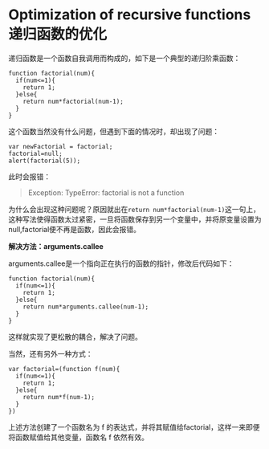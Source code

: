 # Optimization of recursive functions 递归函数的优化

递归函数是一个函数自我调用而构成的，如下是一个典型的递归阶乘函数：
```
function factorial(num){
  if(num<=1){
    return 1;
  }else{
    return num*factorial(num-1);
  }
}
```
这个函数当然没有什么问题，但遇到下面的情况时，却出现了问题：
```
var newFactorial = factorial;
factorial=null;
alert(factorial(5));
```

此时会报错：
>Exception: TypeError: factorial is not a function

为什么会出现这种问题呢？原因就出在`return num*factorial(num-1)`这一句上，这种写法使得函数太过紧密，一旦将函数保存到另一个变量中，并将原变量设置为null,factorial便不再是函数，因此会报错。

**解决方法：arguments.callee**

arguments.callee是一个指向正在执行的函数的指针，修改后代码如下：
```
function factorial(num){
  if(num<=1){
    return 1;
  }else{
    return num*arguments.callee(num-1);
  }
}
```

这样就实现了更松散的耦合，解决了问题。

当然，还有另外一种方式：
```
var factorial=(function f(num){
  if(num<=1){
    return 1;
  }else{
    return num*f(num-1);
  }
})
```

上述方法创建了一个函数名为 f 的表达式，并将其赋值给factorial，这样一来即便将函数赋值给其他变量，函数名 f 依然有效。